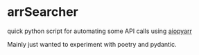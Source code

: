 # arrSearcher
quick python script for automating some API calls using [aiopyarr](https://github.com/tkdrob/aiopyarr)  

Mainly just wanted to experiment with poetry and pydantic. 
